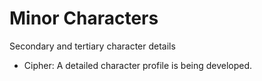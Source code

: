 # Minor Characters
Secondary and tertiary character details

- Cipher: A detailed character profile is being developed.
